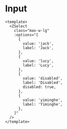 <style>
.mdp-demo__preview {
  > .z-input:not(:first-child){
    margin-top: 1rem;
  }
}
</style>

# Input

```vue preview
<template>
  <ZSelect
    class="max-w-lg"
    :options="[
      {
        value: 'jack',
        label: 'Jack',
      },
      {
        value: 'lucy',
        label: 'Lucy',
      },
      {
        value: 'disabled',
        label: 'Disabled',
        disabled: true,
      },
      {
        value: 'yiminghe',
        label: 'Yiminghe',
      },
    ]"
  />
</template>
```
